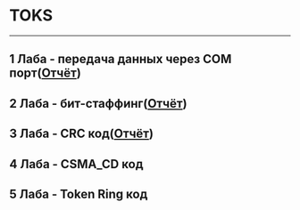 # TOKS
---
1 Лаба - передача данных через COM порт([Отчёт](https://github.com/pflxxxmo/TOKS/blob/main/TOKS.docx))
---
2 Лаба - бит-стаффинг([Отчёт](https://github.com/pflxxxmo/TOKS/blob/main/TOKS_2.docx))
---
3 Лаба - CRC код([Отчёт](https://github.com/pflxxxmo/TOKS/blob/main/TOKS%20CRC.xlsx))
---
4 Лаба - CSMA_CD код
---
5 Лаба - Token Ring код
---
